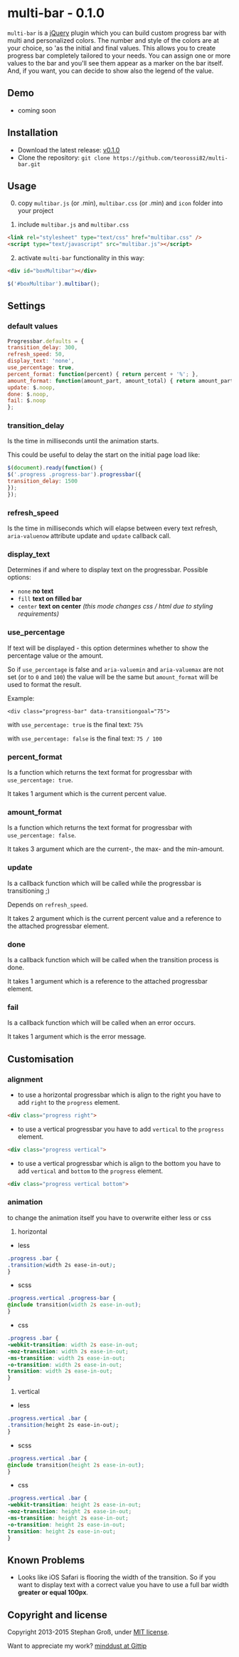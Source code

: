 # multi-bar - 0.1.0

`multi-bar` is a [jQuery](http://jquery.com) plugin which you can build custom progress bar with multi and personalized colors. The number and style of the colors are at your choice, so 'as the initial and final values. This allows you to create progress bar completely tailored to your needs. You can assign one or more values to the bar and you'll see them appear as a marker on the bar itself. And, if you want, you can decide to show also the legend of the value.


## Demo

* coming soon


## Installation

* Download the latest release: [v0.1.0](https://github.com/teorossi82/multi-bar/archive/master.zip)
* Clone the repository: `git clone https://github.com/teorossi82/multi-bar.git`


## Usage

0. copy `multibar.js` (or .min), `multibar.css` (or .min) and `icon` folder into your project

1. include `multibar.js` and `multibar.css`

```html
<link rel="stylesheet" type="text/css" href="multibar.css" />
<script type="text/javascript" src="multibar.js"></script>
```

2. activate `multi-bar` functionality in this way:

```html
<div id="boxMultibar"></div>
```
```javascript
$('#boxMultibar').multibar();
```

## Settings

### default values

```javascript
Progressbar.defaults = {
transition_delay: 300,
refresh_speed: 50,
display_text: 'none',
use_percentage: true,
percent_format: function(percent) { return percent + '%'; },
amount_format: function(amount_part, amount_total) { return amount_part + ' / ' + amount_total; },
update: $.noop,
done: $.noop,
fail: $.noop
};
```

### transition_delay

Is the time in milliseconds until the animation starts.

This could be useful to delay the start on the initial page load like:

```javascript
$(document).ready(function() {
$('.progress .progress-bar').progressbar({
transition_delay: 1500
});
});
```

### refresh_speed

Is the time in milliseconds which will elapse between every text refresh, `aria-valuenow` attribute update and `update` callback call.

### display_text

Determines if and where to display text on the progressbar. Possible options:

* `none` __no text__
* `fill` __text on filled bar__
* `center` __text on center__ *(this mode changes css / html due to styling requirements)*

### use_percentage

If text will be displayed - this option determines whether to show the percentage value or the amount.

So if `use_percentage` is false and `aria-valuemin` and `aria-valuemax` are not set (or to `0` and `100`) the value will be the same but `amount_format` will be used to format the result.

Example:

`<div class="progress-bar" data-transitiongoal="75">`

with `use_percentage: true` is the final text: `75%`

with `use_percentage: false` is the final text: `75 / 100`

### percent_format

Is a function which returns the text format for progressbar with `use_percentage: true`.

It takes 1 argument which is the current percent value.

### amount_format

Is a function which returns the text format for progressbar with `use_percentage: false`.

It takes 3 argument which are the current-, the max- and the min-amount.

### update

Is a callback function which will be called while the progressbar is transitioning ;)

Depends on `refresh_speed`.

It takes 2 argument which is the current percent value and a reference to the attached progressbar element.

### done

Is a callback function which will be called when the transition process is done.

It takes 1 argument which is a reference to the attached progressbar element.

### fail

Is a callback function which will be called when an error occurs.

It takes 1 argument which is the error message.


## Customisation

### alignment
* to use a horizontal progressbar which is align to the right you have to add `right` to the `progress` element.

```html
<div class="progress right">
```
* to use a vertical progressbar you have to add `vertical` to the `progress` element.

```html
<div class="progress vertical">
```
* to use a vertical progressbar which is align to the bottom you have to add `vertical` and `bottom` to the `progress` element.

```html
<div class="progress vertical bottom">
```

### animation

to change the animation itself you have to overwrite either less or css

1. horizontal
* less

```css
.progress .bar {
.transition(width 2s ease-in-out);
}
```
* scss

```css
.progress.vertical .progress-bar {
@include transition(width 2s ease-in-out);
}
```
* css

```css
.progress .bar {
-webkit-transition: width 2s ease-in-out;
-moz-transition: width 2s ease-in-out;
-ms-transition: width 2s ease-in-out;
-o-transition: width 2s ease-in-out;
transition: width 2s ease-in-out;
}
```

1. vertical
* less

```css
.progress.vertical .bar {
.transition(height 2s ease-in-out);
}
```
* scss

```css
.progress.vertical .bar {
@include transition(height 2s ease-in-out);
}
```
* css

```css
.progress.vertical .bar {
-webkit-transition: height 2s ease-in-out;
-moz-transition: height 2s ease-in-out;
-ms-transition: height 2s ease-in-out;
-o-transition: height 2s ease-in-out;
transition: height 2s ease-in-out;
}
```

## Known Problems

* Looks like iOS Safari is flooring the width of the transition. So if you want to display text with a correct value you have to use a full bar width **greater or equal 100px**.

## Copyright and license

Copyright 2013-2015 Stephan Groß, under [MIT license](https://github.com/minddust/bootstrap-progressbar/blob/master/LICENSE).

Want to appreciate my work? [minddust at Gittip](https://www.gittip.com/minddust/)
